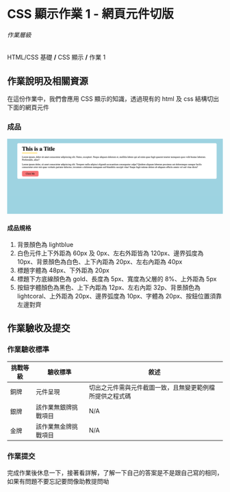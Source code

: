 # CSS 顯示作業 1 - 網頁元件切版

###### 作業層級

HTML/CSS 基礎 **/** CSS 顯示 **/** 作業 1

## 作業說明及相關資源

在這份作業中，我們會應用 CSS 顯示的知識，透過現有的 html 及 css 結構切出下面的網頁元件

### 成品

![成品](./%E6%88%90%E5%93%81.png)

#### 成品規格

1. 背景顏色為 lightblue
2. 白色元件上下外距為 60px 及 0px、左右外距皆為 120px、邊界弧度為 10px、背景顏色為白色、上下內距為 20px、左右內距為 40px
3. 標題字體為 48px、下外距為 20px
4. 標題下方底線顏色為 gold、長度為 5px、寬度為父層的 8%、上外距為 5px
5. 按鈕字體顏色為黑色、上下內距為 12px、左右內距 32p、背景顏色為 lightcoral、上外距為 20px、邊界弧度為 10px、字體為 20px、按鈕位置須靠左邊對齊

## 作業驗收及提交

### 作業驗收標準

| 挑戰等級 | 驗收標準             | 敘述                                                     |
| -------- | -------------------- | -------------------------------------------------------- |
| 銅牌     | 元件呈現             | 切出之元件需與元件截圖一致，且無變更範例檔所提供之程式碼 |
| 銀牌     | 該作業無銀牌挑戰項目 | N/A                                                      |
| 金牌     | 該作業無金牌挑戰項目 | N/A                                                      |

### 作業提交

完成作業後休息一下，接著看詳解，了解一下自己的答案是不是跟自己寫的相同，如果有問題不要忘記要問像助教提問呦
